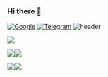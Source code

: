 ### Hi there 👋

[![Google](https://img.shields.io/badge/-glebhleb1989@gmail.com-F9DB60?style=flat-square&logo=Yandex&logoColor=FF3333)](mailto:glebhleb1989@gmail.com)
[![Telegram](https://img.shields.io/badge/Telegram-blue?style=flat-square&logo=Telegram)](https://t.me/hleb89)
![header](https://capsule-render.vercel.app/api?type=waving&color=gradient&height=256&section=header&text=Hello%20World!&fontSize=75&animation=fadeIn&fontAlignY=38&desc=Welcome%20to%20my%20GitHub%20profile!%20Put%20stars,%20fork%20and%20contribute!&descAlignY=51&descAlign=62)


![](https://github-profile-summary-cards.vercel.app/api/cards/profile-details?username=gleb89&theme=solarized_dark)


![](https://github-profile-summary-cards.vercel.app/api/cards/most-commit-language?username=gleb89&theme=solarized_dark)![](https://github-profile-summary-cards.vercel.app/api/cards/repos-per-language?username=gleb89&theme=solarized_dark)


![](https://github-profile-summary-cards.vercel.app/api/cards/stats?username=gleb89&theme=solarized_dark)![](https://github-profile-summary-cards.vercel.app/api/cards/productive-time?username=gleb89&theme=solarized_dark)

<!--
**gleb89/gleb89** is a ✨ _special_ ✨ repository because its `README.md` (this file) appears on your GitHub profile.

Here are some ideas to get you started:

- 🔭 I’m currently working on ...
- 🌱 I’m currently learning ...
- 👯 I’m looking to collaborate on ...
- 🤔 I’m looking for help with ...
- 💬 Ask me about ...
- 📫 How to reach me: ...
- 😄 Pronouns: ...
- ⚡ Fun fact: ...
-->
